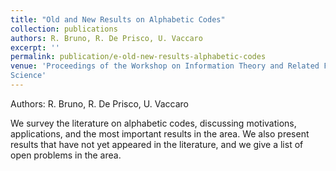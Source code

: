 ```yaml
---
title: "Old and New Results on Alphabetic Codes"
collection: publications
authors: R. Bruno, R. De Prisco, U. Vaccaro
excerpt: ''
permalink: publication/e-old-new-results-alphabetic-codes
venue: 'Proceedings of the Workshop on Information Theory and Related Fields, Lectures Notes in Computer
Science'
---
```

Authors: R. Bruno, R. De Prisco, U. Vaccaro

We survey the literature on alphabetic codes, discussing motivations, applications, and the most important results in the area. We
also present results that have not yet appeared in the literature, and we give a list of open problems in the area.
